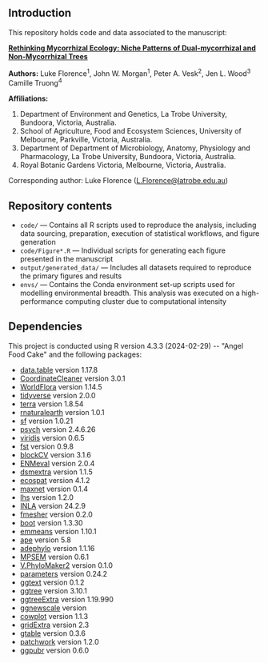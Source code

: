 ## Introduction

This repository holds code and data associated to the manuscript:

[**Rethinking Mycorrhizal Ecology: Niche Patterns of Dual-mycorrhizal and Non-Mycorrhizal Trees**]()

**Authors:**
Luke Florence<sup>1</sup>, John W. Morgan<sup>1</sup>, Peter A. Vesk<sup>2</sup>, Jen L. Wood<sup>3</sup> Camille Truong<sup>4</sup>

**Affiliations:**
1. Department of Environment and Genetics, La Trobe University, Bundoora, Victoria, Australia. 
2. School of Agriculture, Food and Ecosystem Sciences, University of Melbourne, Parkville, Victoria, Australia. 
3. Department of Department of Microbiology, Anatomy, Physiology and Pharmacology, La Trobe University, Bundoora, Victoria, Australia. 
4. Royal Botanic Gardens Victoria, Melbourne, Victoria, Australia.

Corresponding author: Luke Florence (L.Florence@latrobe.edu.au) 

## Repository contents

* `code/` — Contains all R scripts used to reproduce the analysis, including data sourcing, preparation, execution of statistical workflows, and figure generation
* `code/Figure*.R` — Individual scripts for generating each figure presented in the manuscript
* `output/generated_data/` — Includes all datasets required to reproduce the primary figures and results
* `envs/` — Contains the Conda environment set-up scripts used for modelling environmental breadth. This analysis was executed on a high-performance computing cluster due to computational intensity

## Dependencies
This project is conducted using R version 4.3.3 (2024-02-29) -- "Angel Food Cake" and the following packages:

* [data.table](https://cran.r-project.org/web/packages/data.table/index.html) version 1.17.8
* [CoordinateCleaner](https://cran.r-project.org/web/packages/CoordinateCleaner/index.html) version 3.0.1
* [WorldFlora](https://cran.r-project.org/web/packages/WorldFlora/index.html) version 1.14.5
* [tidyverse](https://www.tidyverse.org/blog/2023/03/tidyverse-2-0-0/) version 2.0.0
* [terra](https://rspatial.github.io/terra/index.html) version 1.8.54
* [rnaturalearth](https://cran.r-project.org/web/packages/rnaturalearth/index.html) version 1.0.1
* [sf](https://r-spatial.r-universe.dev/sf) version 1.0.21
* [psych](https://cran.r-project.org/web/packages/psych/index.html) version 2.4.6.26
* [viridis](https://cran.r-project.org/web/packages/viridis/index.html) version 0.6.5
* [fst](https://cran.r-project.org/web/packages/fst/index.html) version 0.9.8
* [blockCV](https://github.com/rvalavi/blockCV) version 3.1.6
* [ENMeval](https://jamiemkass.github.io/ENMeval/) version 2.0.4
* [dsmextra](https://densitymodelling.github.io/dsmextra/) version 1.1.5
* [ecospat](https://ecospat.r-universe.dev/ecospat) version 4.1.2
* [maxnet](https://mrmaxent.r-universe.dev/maxnet) version 0.1.4
* [lhs](https://bertcarnell.github.io/lhs/) version 1.2.0
* [INLA](https://www.r-inla.org) version 24.2.9
* [fmesher](https://cran.r-project.org/web/packages/fmesher/index.html) version 0.2.0
* [boot](https://cran.r-project.org/web/packages/boot/index.html) version 1.3.30
* [emmeans](https://cran.r-project.org/web/packages/emmeans/index.html) version 1.10.1
* [ape](https://cran.r-project.org/web/packages/ape/index.html) version 5.8
* [adephylo](https://cran.r-project.org/web/packages/adephylo/index.html) version 1.1.16
* [MPSEM](https://cran.r-project.org/web/packages/MPSEM/index.html) version 0.6.1
* [V.PhyloMaker2](https://github.com/jinyizju/V.PhyloMaker2) version 0.1.0
* [parameters](https://easystats.github.io/parameters/) version 0.24.2
* [ggtext](https://cran.r-project.org/web/packages/ggtext/index.html) version 0.1.2
* [ggtree](https://guangchuangyu.github.io/software/ggtree/) version 3.10.1
* [ggtreeExtra](https://github.com/YuLab-SMU/ggtreeExtra) version 1.19.990
* [ggnewscale](https://eliocamp.github.io/ggnewscale/) version
* [cowplot](https://cran.r-project.org/web/packages/cowplot/index.html) version 1.1.3
* [gridExtra](https://cran.r-project.org/web/packages/gridExtra/index.html) version 2.3
* [gtable](https://r-lib.r-universe.dev/gtable) version 0.3.6
* [patchwork](https://github.com/thomasp85/patchwork) version 1.2.0
* [ggpubr](https://github.com/kassambara/ggpubr) version 0.6.0


